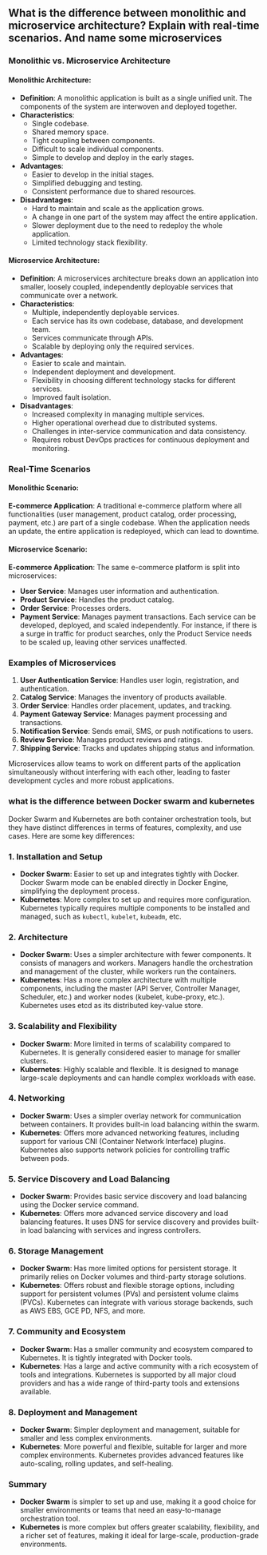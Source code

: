 ## What is the difference between monolithic and microservice architecture? Explain with real-time scenarios. And name some microservices 
### Monolithic vs. Microservice Architecture

#### Monolithic Architecture:
- **Definition**: A monolithic application is built as a single unified unit. The components of the system are interwoven and deployed together.
- **Characteristics**:
  - Single codebase.
  - Shared memory space.
  - Tight coupling between components.
  - Difficult to scale individual components.
  - Simple to develop and deploy in the early stages.
- **Advantages**:
  - Easier to develop in the initial stages.
  - Simplified debugging and testing.
  - Consistent performance due to shared resources.
- **Disadvantages**:
  - Hard to maintain and scale as the application grows.
  - A change in one part of the system may affect the entire application.
  - Slower deployment due to the need to redeploy the whole application.
  - Limited technology stack flexibility.

#### Microservice Architecture:
- **Definition**: A microservices architecture breaks down an application into smaller, loosely coupled, independently deployable services that communicate over a network.
- **Characteristics**:
  - Multiple, independently deployable services.
  - Each service has its own codebase, database, and development team.
  - Services communicate through APIs.
  - Scalable by deploying only the required services.
- **Advantages**:
  - Easier to scale and maintain.
  - Independent deployment and development.
  - Flexibility in choosing different technology stacks for different services.
  - Improved fault isolation.
- **Disadvantages**:
  - Increased complexity in managing multiple services.
  - Higher operational overhead due to distributed systems.
  - Challenges in inter-service communication and data consistency.
  - Requires robust DevOps practices for continuous deployment and monitoring.

### Real-Time Scenarios

#### Monolithic Scenario:
**E-commerce Application**: A traditional e-commerce platform where all functionalities (user management, product catalog, order processing, payment, etc.) are part of a single codebase. When the application needs an update, the entire application is redeployed, which can lead to downtime.

#### Microservice Scenario:
**E-commerce Application**: The same e-commerce platform is split into microservices:
- **User Service**: Manages user information and authentication.
- **Product Service**: Handles the product catalog.
- **Order Service**: Processes orders.
- **Payment Service**: Manages payment transactions.
Each service can be developed, deployed, and scaled independently. For instance, if there is a surge in traffic for product searches, only the Product Service needs to be scaled up, leaving other services unaffected.

### Examples of Microservices
1. **User Authentication Service**: Handles user login, registration, and authentication.
2. **Catalog Service**: Manages the inventory of products available.
3. **Order Service**: Handles order placement, updates, and tracking.
4. **Payment Gateway Service**: Manages payment processing and transactions.
5. **Notification Service**: Sends email, SMS, or push notifications to users.
6. **Review Service**: Manages product reviews and ratings.
7. **Shipping Service**: Tracks and updates shipping status and information.

Microservices allow teams to work on different parts of the application simultaneously without interfering with each other, leading to faster development cycles and more robust applications.
### what is the difference between Docker swarm and kubernetes
Docker Swarm and Kubernetes are both container orchestration tools, but they have distinct differences in terms of features, complexity, and use cases. Here are some key differences:

### 1. **Installation and Setup**
- **Docker Swarm**: Easier to set up and integrates tightly with Docker. Docker Swarm mode can be enabled directly in Docker Engine, simplifying the deployment process.
- **Kubernetes**: More complex to set up and requires more configuration. Kubernetes typically requires multiple components to be installed and managed, such as `kubectl`, `kubelet`, `kubeadm`, etc.

### 2. **Architecture**
- **Docker Swarm**: Uses a simpler architecture with fewer components. It consists of managers and workers. Managers handle the orchestration and management of the cluster, while workers run the containers.
- **Kubernetes**: Has a more complex architecture with multiple components, including the master (API Server, Controller Manager, Scheduler, etc.) and worker nodes (kubelet, kube-proxy, etc.). Kubernetes uses etcd as its distributed key-value store.

### 3. **Scalability and Flexibility**
- **Docker Swarm**: More limited in terms of scalability compared to Kubernetes. It is generally considered easier to manage for smaller clusters.
- **Kubernetes**: Highly scalable and flexible. It is designed to manage large-scale deployments and can handle complex workloads with ease.

### 4. **Networking**
- **Docker Swarm**: Uses a simpler overlay network for communication between containers. It provides built-in load balancing within the swarm.
- **Kubernetes**: Offers more advanced networking features, including support for various CNI (Container Network Interface) plugins. Kubernetes also supports network policies for controlling traffic between pods.

### 5. **Service Discovery and Load Balancing**
- **Docker Swarm**: Provides basic service discovery and load balancing using the Docker service command.
- **Kubernetes**: Offers more advanced service discovery and load balancing features. It uses DNS for service discovery and provides built-in load balancing with services and ingress controllers.

### 6. **Storage Management**
- **Docker Swarm**: Has more limited options for persistent storage. It primarily relies on Docker volumes and third-party storage solutions.
- **Kubernetes**: Offers robust and flexible storage options, including support for persistent volumes (PVs) and persistent volume claims (PVCs). Kubernetes can integrate with various storage backends, such as AWS EBS, GCE PD, NFS, and more.

### 7. **Community and Ecosystem**
- **Docker Swarm**: Has a smaller community and ecosystem compared to Kubernetes. It is tightly integrated with Docker tools.
- **Kubernetes**: Has a large and active community with a rich ecosystem of tools and integrations. Kubernetes is supported by all major cloud providers and has a wide range of third-party tools and extensions available.

### 8. **Deployment and Management**
- **Docker Swarm**: Simpler deployment and management, suitable for smaller and less complex environments.
- **Kubernetes**: More powerful and flexible, suitable for larger and more complex environments. Kubernetes provides advanced features like auto-scaling, rolling updates, and self-healing.

### Summary
- **Docker Swarm** is simpler to set up and use, making it a good choice for smaller environments or teams that need an easy-to-manage orchestration tool.
- **Kubernetes** is more complex but offers greater scalability, flexibility, and a richer set of features, making it ideal for large-scale, production-grade environments.
